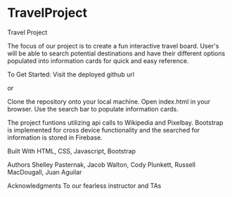 # TravelProject
Travel Project

The focus of our project is to create a fun interactive travel board. User's will be able to search potential destinations and have their different options populated into information cards for quick and easy reference.

To Get Started: Visit the deployed github url

or

Clone the repository onto your local machine. Open index.html in your browser. Use the search bar to populate information cards.

The project funtions utilizing api calls to Wikipedia and Pixelbay. Bootstrap is implemented for cross device functionality and the searched for information is stored in Firebase.

Built With HTML, CSS, Javascript, Bootstrap

Authors Shelley Pasternak, Jacob Walton, Cody Plunkett, Russell MacDougall, Juan Aguilar

Acknowledgments To our fearless instructor and TAs